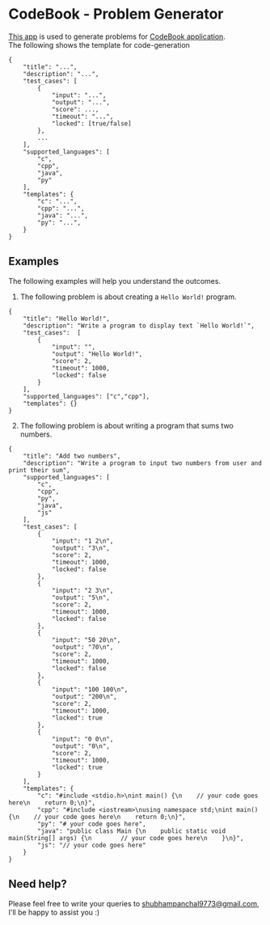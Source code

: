 # CodeBook - Problem Generator
[This app](https://panchalshubham0608.github.io/codebook-problem-generator/) is used to generate problems for [CodeBook application](https://github.com/panchalshubham0608/codebook/pkgs/container/codebook).  
The following shows the template for code-generation
```
{
	"title": "...",
	"description": "...",
	"test_cases": [
		{
			"input": "...",
			"output": "...",
			"score": ...,
			"timeout": "...",
			"locked": [true/false]
		},
		...
	],
	"supported_languages": [
		"c",
		"cpp",
		"java",
		"py"
	],
	"templates": {
		"c": "...",
		"cpp": "...",
		"java": "...",
		"py": "...",
    }
}
```

## Examples
The following examples will help you understand the outcomes.
1. The following problem is about creating a `Hello World!` program.
```
{
    "title": "Hello World!",
    "description": "Write a program to display text `Hello World!`",
    "test_cases":  [
        {
            "input": "",
            "output": "Hello World!",
            "score": 2,
            "timeout": 1000,
            "locked": false
        }
    ],
    "supported_languages": ["c","cpp"],
    "templates": {}
}
```

2. The following problem is about writing a program that sums two numbers.
```
{
    "title": "Add two numbers",
    "description": "Write a program to input two numbers from user and print their sum",
    "supported_languages": [
        "c",
        "cpp",
        "py",
        "java",
        "js"
    ],
    "test_cases": [
        {
            "input": "1 2\n",
            "output": "3\n",
            "score": 2,
            "timeout": 1000,
            "locked": false
        },
        {
            "input": "2 3\n",
            "output": "5\n",
            "score": 2,
            "timeout": 1000,
            "locked": false
        },
        {
            "input": "50 20\n",
            "output": "70\n",
            "score": 2,
            "timeout": 1000,
            "locked": false
        },
        {
            "input": "100 100\n",
            "output": "200\n",
            "score": 2,
            "timeout": 1000,
            "locked": true
        },
        {
            "input": "0 0\n",
            "output": "0\n",
            "score": 2,
            "timeout": 1000,
            "locked": true
        }
    ],
    "templates": {
        "c": "#include <stdio.h>\nint main() {\n    // your code goes here\n    return 0;\n}",
        "cpp": "#include <iostream>\nusing namespace std;\nint main() {\n    // your code goes here\n    return 0;\n}",
        "py": "# your code goes here",
        "java": "public class Main {\n    public static void main(String[] args) {\n        // your code goes here\n    }\n}",
        "js": "// your code goes here"
    }
}
```

## Need help?
Please feel free to write your queries to [shubhampanchal9773@gmail.com](mailto:shubhampanchal9773@gmail.com), I'll be happy to assist you :)

